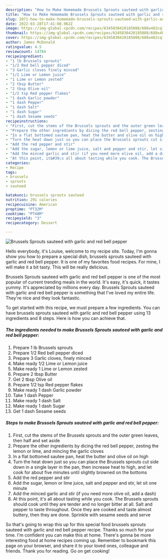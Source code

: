 ```yaml
---
description: "How to Make Homemade Brussels Sprouts sauteed with garlic and red bell pepper"
title: "How to Make Homemade Brussels Sprouts sauteed with garlic and red bell pepper"
slug: 2071-how-to-make-homemade-brussels-sprouts-sauteed-with-garlic-and-red-bell-pepper
date: 2022-03-28T17:41:08.962Z
image: https://img-global.cpcdn.com/recipes/6345830420185088/680x482cq70/brussels-sprouts-sauteed-with-garlic-and-red-bell-pepper-recipe-main-photo.jpg
thumbnail: https://img-global.cpcdn.com/recipes/6345830420185088/680x482cq70/brussels-sprouts-sauteed-with-garlic-and-red-bell-pepper-recipe-main-photo.jpg
cover: https://img-global.cpcdn.com/recipes/6345830420185088/680x482cq70/brussels-sprouts-sauteed-with-garlic-and-red-bell-pepper-recipe-main-photo.jpg
author: James McDonald
ratingvalue: 4.5
reviewcount: 14784
recipeingredient:
- "1 lb Brussels sprouts"
- "1/2 Red bell pepper diced"
- "3 Garlic cloves finely minced"
- "1/2 Lime or Lemon juice"
- "1 Lime or Lemon zested"
- "2 tbsp Butter"
- "2 tbsp Olive oil"
- "1/2 tsp Red pepper flakes"
- "1 dash Garlic powder"
- "1 dash Pepper"
- "1 dash Salt"
- "1 dash Sugar"
- "1 dash Sesame seeds"
recipeinstructions:
- "First, cut the stems of the Brussels sprouts and the outer green leaves, then half and set aside"
- "Prepare the other ingredients by dicing the red bell pepper, zesting the lemon or lime, and mincing the garlic cloves"
- "In a flat bottomed sautee pan, heat the butter and olive oil on high"
- "Turn the heat down just so you can place the Brussels sprouts cut side down in a single layer in the pan, then increase heat to high, and let cook for about five minutes until slightly browned on the bottoms"
- "Add the red pepper and stir"
- "Add the sugar, lemon or lime juice, salt and pepper and stir, let sit one minute"
- "Add the minced garlic and stir (if you need more olive oil, add a dash)"
- "At this point, it&#39;s all about tasting while you cook. The Brussels sprouts should cook until they are tender and no longer bitter at all. Salt and pepper to taste throughout. Once they are cooked and taste almost buttery, then they are done. Sprinkle with sesame seeds and serve"
categories:
- Recipe
tags:
- brussels
- sprouts
- sauteed

katakunci: brussels sprouts sauteed 
nutrition: 291 calories
recipecuisine: American
preptime: "PT32M"
cooktime: "PT48M"
recipeyield: "3"
recipecategory: Dessert

---
```



![Brussels Sprouts sauteed with garlic and red bell pepper](https://img-global.cpcdn.com/recipes/6345830420185088/680x482cq70/brussels-sprouts-sauteed-with-garlic-and-red-bell-pepper-recipe-main-photo.jpg)

Hello everybody, it's Louise, welcome to my recipe site. Today, I'm gonna show you how to prepare a special dish, brussels sprouts sauteed with garlic and red bell pepper. It is one of my favorites food recipes. For mine, I will make it a bit tasty. This will be really delicious.

Brussels Sprouts sauteed with garlic and red bell pepper is one of the most popular of current trending meals in the world. It's easy, it's quick, it tastes yummy. It's appreciated by millions every day. Brussels Sprouts sauteed with garlic and red bell pepper is something that I've loved my entire life. They're nice and they look fantastic.




To get started with this recipe, we must prepare a few ingredients. You can have brussels sprouts sauteed with garlic and red bell pepper using 13 ingredients and 8 steps. Here is how you can achieve that.

<!--inarticleads1-->

##### The ingredients needed to make Brussels Sprouts sauteed with garlic and red bell pepper:

1. Prepare 1 lb Brussels sprouts
1. Prepare 1/2 Red bell pepper diced
1. Prepare 3 Garlic cloves, finely minced
1. Make ready 1/2 Lime or Lemon juice
1. Make ready 1 Lime or Lemon zested
1. Prepare 2 tbsp Butter
1. Get 2 tbsp Olive oil
1. Prepare 1/2 tsp Red pepper flakes
1. Make ready 1 dash Garlic powder
1. Take 1 dash Pepper
1. Make ready 1 dash Salt
1. Make ready 1 dash Sugar
1. Get 1 dash Sesame seeds




<!--inarticleads2-->

##### Steps to make Brussels Sprouts sauteed with garlic and red bell pepper:

1. First, cut the stems of the Brussels sprouts and the outer green leaves, then half and set aside
1. Prepare the other ingredients by dicing the red bell pepper, zesting the lemon or lime, and mincing the garlic cloves
1. In a flat bottomed sautee pan, heat the butter and olive oil on high
1. Turn the heat down just so you can place the Brussels sprouts cut side down in a single layer in the pan, then increase heat to high, and let cook for about five minutes until slightly browned on the bottoms
1. Add the red pepper and stir
1. Add the sugar, lemon or lime juice, salt and pepper and stir, let sit one minute
1. Add the minced garlic and stir (if you need more olive oil, add a dash)
1. At this point, it&#39;s all about tasting while you cook. The Brussels sprouts should cook until they are tender and no longer bitter at all. Salt and pepper to taste throughout. Once they are cooked and taste almost buttery, then they are done. Sprinkle with sesame seeds and serve




So that's going to wrap this up for this special food brussels sprouts sauteed with garlic and red bell pepper recipe. Thanks so much for your time. I'm confident you can make this at home. There's gonna be more interesting food at home recipes coming up. Remember to bookmark this page on your browser, and share it to your loved ones, colleague and friends. Thank you for reading. Go on get cooking!

